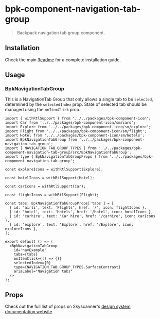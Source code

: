 # bpk-component-navigation-tab-group

> Backpack navigation tab group component.

## Installation

Check the main [Readme](https://github.com/skyscanner/backpack#usage) for a complete installation guide.

## Usage

### BpkNavigationTabGroup

This is a NavigationTab Group that only allows a single tab to be `selected`, determined by the `selectedIndex` prop. State of selected tab should be managed using the `onItemClick` prop.

```tsx
import { withRtlSupport } from '../../packages/bpk-component-icon';
import Car from '../../packages/bpk-component-icon/sm/cars';
import Explore from '../../packages/bpk-component-icon/sm/explore';
import Flight from '../../packages/bpk-component-icon/sm/flight';
import Hotel from '../../packages/bpk-component-icon/sm/hotels';
import BpkNavigationTabGroup from '../../packages/bpk-component-navigation-tab-group';
import { NAVIGATION_TAB_GROUP_TYPES } from '../../packages/bpk-component-navigation-tab-group/src/BpkNavigationTabGroup';
import type { BpkNavigationTabGroupProps } from '../../packages/bpk-component-navigation-tab-group';

const exploreIcons = withRtlSupport(Explore);

const hotelIcons = withRtlSupport(Hotel);

const carIcons = withRtlSupport(Car);

const flightIcons = withRtlSupport(Flight);

const tabs: BpkNavigationTabGroupProps['tabs'] = [
  { id: 'airli', text: 'Flights', href: '/', icon: flightIcons },
  { id: 'hotel', text: 'Hotels', href: '/hotel', icon: hotelIcons },
  { id: 'carhire', text: 'Car hire', href: '/carhire', icon: carIcons },
  { id: 'explore', text: 'Explore', href: '/Explore', icon: exploreIcons },
];

export default () => (
  <BpkNavigationTabGroup
    id='navExample'
    tabs={tabs}
    onItemClick={() => {}}
    selectedIndex={0}
    type={NAVIGATION_TAB_GROUP_TYPES.SurfaceContrast}
    ariaLabel="Navigation tabs"
  />
);
```

## Props

Check out the full list of props on Skyscanner's [design system documentation website](https://www.skyscanner.design/latest/components/navigation-tab-group/web-4wIhe9UI-4wIhe9UI).
